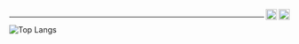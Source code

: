 <a target="_blank" href="https://www.linkedin.com/in/brunojcamargo">
  <img align="right" src="https://user-images.githubusercontent.com/17799292/129457914-2b555141-8514-4918-8c25-38b5f8ec2939.png" height="20" width="20" />
</a>

<a target="_blank" href="https://gitlab.com/brunojcamargo">
  <img align="right" src="https://user-images.githubusercontent.com/17799292/129620557-469dd0b5-c912-453c-813e-d158d180fb40.png" height="20" width="20" />
</a>

---
 ![Top Langs](https://github-readme-stats.vercel.app/api/top-langs/?username=brunojcamargo&hide=python,HTML,blade,css,PowerShell,Batchfile,Shell,Kotlin,Swift,Objective-c&theme=tokyonight&count_private=true&card_width=1024)

